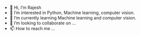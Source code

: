 - 👋 Hi, I’m Rajesh
- 👀 I’m interested in Python, Machine learning, computer vision.
- 🌱 I’m currently learning Machine learning and computer vision.
- 💞️ I’m looking to collaborate on ...
- 📫 How to reach me ...

<!---
rajesh0025/rajesh0025 is a ✨ special ✨ repository because its `README.md` (this file) appears on your GitHub profile.
You can click the Preview link to take a look at your changes.
--->
